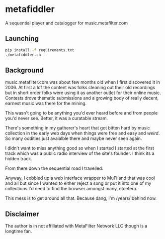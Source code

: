 # metafiddler

A sequential player and catalogger for music.metafilter.com

## Launching

```sh
pip install -f requirements.txt
./metafiddler.sh
```

## Background

music.metafilter.com was about few months old when I first discovered it in 2006.  At first a lof the content was folks cleaning out their old recordings but in short order folks were using it as another outlet for their online music.  Contests drove thematic submissions and a growing body of really decent, earnest music was there for the mining.

This wasn't going to be anything you'd ever heard before and from people you'd never see.  Better, it was a curatable stream.

There's something in my gatherer's heart that got bitten hard by music collection in the early web days when things were free and easy and _weird_.  So many oddities just avaialble there and maybe never seen again.

I didn't want to miss anything good so when I started I started at the first track which was a public radio interview of the site's founder.  I think its a hidden track.

From there down the sequential road I travelled.

Anyway, I cobbled up a web interface wrapper to MuFi and that was cool and all but since I wanted to either reject a song or put it into one of my collections I'd need to find the browser amongst many, etcetera.

This mess is to get around all that.  Because dang, I'm /years/ behind now.

## Disclaimer

The author is in not affiliated with MetaFilter Network LLC though is a longtime fan.